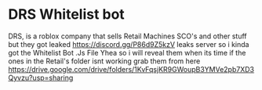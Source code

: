 # DRS Whitelist bot
DRS, is a roblox company that sells Retail Machines SCO's and other stuff
but they got leaked
https://discord.gg/P86d9Z5kzV leaks server
so i kinda got the Whitelist Bot .Js File 
Yhea so i will reveal them when its time
if the ones in the Retail's folder isnt working grab them from here     https://drive.google.com/drive/folders/1KvFqsjKR9GWoupB3YMVe2pb7XD3Qyvzu?usp=sharing
